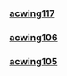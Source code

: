 ### [acwing117](./src/markdown/acw_117.md)

### [acwing106](./src/markdown/acw_106.md)

### [acwing105](./src/markdown/acw_105.md)